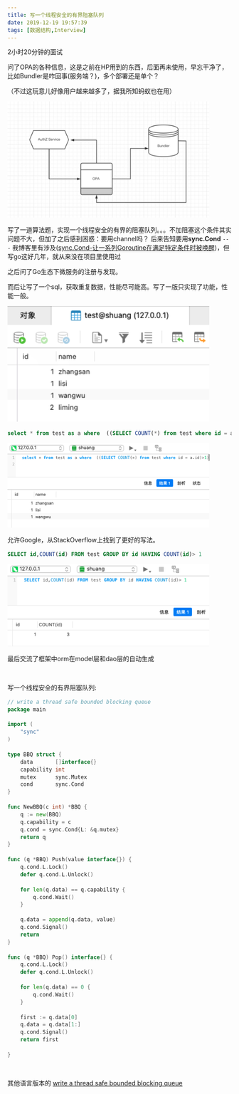 ```yaml
---
title: 写一个线程安全的有界阻塞队列
date: 2019-12-19 19:57:39
tags: [数据结构,Interview]
---
```




2小时20分钟的面试

问了OPA的各种信息，这是之前在HP用到的东西，后面再未使用，早忘干净了，比如Bundler是咋回事(服务端？)，多个部署还是单个？

（不过这玩意儿好像用户越来越多了，据我所知蚂蚁也在用）


<img src="写一个线程安全的有界阻塞队列/opa.jpeg" width = 90% height = 50% />


<br>

写了一道算法题，实现一个线程安全的有界的阻塞队列。。。不加阻塞这个条件其实问题不大，但加了之后感到困惑：要用channel吗？ 后来告知要用**sync.Cond** `---` 我博客里有涉及([sync.Cond-让一系列Goroutine在满足特定条件时被唤醒](https://dashen.tech/2017/10/27/sync-Cond-%E8%AE%A9%E4%B8%80%E7%B3%BB%E5%88%97Goroutine%E5%9C%A8%E6%BB%A1%E8%B6%B3%E7%89%B9%E5%AE%9A%E6%9D%A1%E4%BB%B6%E6%97%B6%E8%A2%AB%E5%94%A4%E9%86%92/))，但写go这好几年，就从来没在项目里使用过


之后问了Go生态下微服务的注册与发现。

而后让写了一个sql，获取重复数据，性能尽可能高。写了一版只实现了功能，性能一般。


<img src="写一个线程安全的有界阻塞队列/0.png" width = 90% height = 50% />


```sql
select * from test as a where  ((SELECT COUNT(*) from test where id = a.id)>1)
```

<img src="写一个线程安全的有界阻塞队列/1.png" width = 90% height = 50% />





允许Google，从StackOverflow上找到了更好的写法。


```sql
SELECT id,COUNT(id) FROM test GROUP BY id HAVING COUNT(id)> 1
```


<img src="写一个线程安全的有界阻塞队列/2.png" width = 90% height = 50% />






最后交流了框架中orm在model层和dao层的自动生成


<br>

写一个线程安全的有界阻塞队列:


```go
// write a thread safe bounded blocking queue
package main

import (
	"sync"
)

type BBQ struct {
	data       []interface{}
	capability int
	mutex      sync.Mutex
	cond       sync.Cond
}

func NewBBQ(c int) *BBQ {
	q := new(BBQ)
	q.capability = c
	q.cond = sync.Cond{L: &q.mutex}
	return q
}

func (q *BBQ) Push(value interface{}) {
	q.cond.L.Lock()
	defer q.cond.L.Unlock()

	for len(q.data) == q.capability {
		q.cond.Wait()
	}

	q.data = append(q.data, value)
	q.cond.Signal()
	return
}

func (q *BBQ) Pop() interface{} {
	q.cond.L.Lock()
	defer q.cond.L.Unlock()

	for len(q.data) == 0 {
		q.cond.Wait()
	}

	first := q.data[0]
	q.data = q.data[1:]
	q.cond.Signal()
	return first

}
```


<br>


其他语言版本的 [write a thread safe bounded blocking queue](https://www.google.com/search?q=write+a+thread+safe+bounded+blocking+queue&oq=write+a+thread+safe+bounded+blocking+queue&aqs=chrome..69i57.132j0j1&sourceid=chrome&ie=UTF-8)